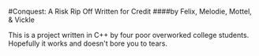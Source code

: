 #Conquest: A Risk Rip Off Written for Credit
####by Felix, Melodie, Mottel, & Vickle

This is a project written in C++ by four poor overworked college students. Hopefully it works and doesn't bore you to tears. 